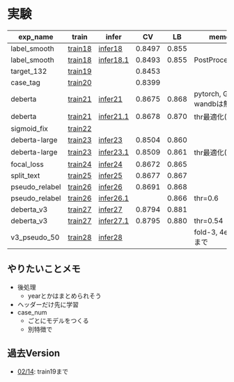 # 実験


|exp_name|train|infer|CV|LB|memo|
|--|--|--|--|--|--|
|label_smooth|[train18]|[infer18]|0.8497|0.855||
|label_smooth|[train18]|[infer18.1]|0.8493|0.855|PostProcessing|
|target_132|[train19]||0.8453|||
|case_tag|[train20]||0.8399|||
|deberta|[train21]|[infer21]|0.8675|0.868|pytorch, GPU, wandbは無し|
|deberta|[train21]|[infer21.1]|0.8678|0.870|thr最適化(0.44)|
|sigmoid_fix|[train22]||||
|deberta-large|[train23]|[infer23]|0.8504|0.860||
|deberta-large|[train23]|[infer23.1]|0.8509|0.861|thr最適化(0.42)|
|focal_loss|[train24]|[infer24]|0.8672|0.865|
|split_text|[train25]|[infer25]|0.8677|0.867||
|pseudo_relabel|[train26]|[infer26]|0.8691|0.868||
|pseudo_relabel|[train26]|[infer26.1]||0.866|thr=0.6|
|deberta_v3|[train27]|[infer27]|0.8794|0.881||
|deberta_v3|[train27]|[infer27.1]|0.8795|0.880|thr=0.54|
|v3_pseudo_50|[train28]|[infer28]|||fold-3, 4epochまで|

[train18]:https://www.kaggle.com/takamichitoda/nbme-train-transformer-on-tpu?scriptVersionId=87806343
[infer18]:https://www.kaggle.com/takamichitoda/nbme-infer-transformer-on-gpu?scriptVersionId=87811578
[infer18.1]:https://www.kaggle.com/takamichitoda/nbme-infer-transformer-on-gpu?scriptVersionId=87811741
[train19]:https://www.kaggle.com/takamichitoda/nbme-train-transformer-on-tpu?scriptVersionId=87812374
[train20]:https://www.kaggle.com/takamichitoda/nbme-train-transformer-on-tpu?scriptVersionId=87879975
[train21]:https://www.kaggle.com/takamichitoda/nbme-train-by-pytorch?scriptVersionId=88074775
[infer21]:https://www.kaggle.com/takamichitoda/nbme-infer-by-pytorch/data?scriptVersionId=88283037
[infer21.1]:https://www.kaggle.com/takamichitoda/nbme-infer-by-pytorch?scriptVersionId=88283349
[train22]:https://www.kaggle.com/takamichitoda/nbme-train-transformer-on-tpu?scriptVersionId=88294326
[train23]:https://www.kaggle.com/takamichitoda/nbme-train-by-pytorch?scriptVersionId=88296676
[infer23]:https://www.kaggle.com/takamichitoda/nbme-infer-by-pytorch?scriptVersionId=88338301
[infer23.1]:https://www.kaggle.com/takamichitoda/nbme-infer-by-pytorch?scriptVersionId=88338405
[train24]:https://www.kaggle.com/takamichitoda/nbme-train-by-pytorch?scriptVersionId=88344420
[infer24]:https://www.kaggle.com/takamichitoda/nbme-infer-by-pytorch?scriptVersionId=88371620
[train25]:https://www.kaggle.com/takamichitoda/nbme-train-by-pytorch?scriptVersionId=88379480
[infer25]:https://www.kaggle.com/takamichitoda/nbme-infer-by-pytorch/data?scriptVersionId=88420325
[train26]:https://github.com/trtd56/NBME-Score-Clinical-Patient-Notes/blob/b1c8ddeef5aa930142ff482116a39fde5b99cebc/src/nbme_train_by_pytorch.py
[infer26]:https://www.kaggle.com/takamichitoda/nbme-infer-by-pytorch/data?scriptVersionId=88600070
[infer26.1]:https://www.kaggle.com/takamichitoda/nbme-infer-by-pytorch?scriptVersionId=88600175
[train27]:https://github.com/trtd56/NBME-Score-Clinical-Patient-Notes/blob/9d06cacd1faaf58d9a8190b51018f0acf5e64774/src/nbme_train_by_pytorch.py
[infer27]:https://www.kaggle.com/takamichitoda/nbme-infer-by-pytorch?scriptVersionId=88683264
[infer27.1]:https://www.kaggle.com/takamichitoda/nbme-infer-by-pytorch/data?scriptVersionId=88683503
[train28]:xxx
[infer28]:xxx

## やりたいことメモ
- 後処理
  - yearとかはまとめられそう
- ヘッダーだけ先に学習
- case_num
  - ごとにモデルをつくる
  - 別特徴で

## 過去Version
- [02/14](https://github.com/trtd56/NBME-Score-Clinical-Patient-Notes/blob/cc0ec36cf5afa1e8278340ac774806f4b3d43591/docs/experiment.md): train19まで
